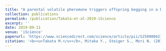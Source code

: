 ```yaml
---
title: "A parental volatile pheromone triggers offspring begging in a burying beetle"
collection: publications
permalink: /publication/Takata-et-al-2019-iScience
excerpt: ''
date: 2019-09-11
venue: 'iScience'
paperurl: 'https://www.sciencedirect.com/science/article/pii/S258900421930224X'
citation: '<b><u>Takata M.</u></b>, Mitaka Y., Steiger S., Mori N. (2019) <b><i>iScience</i></b> 19: 1260-1278.'
---
```


<!-- 論文の要約・解説など入れたければここ打つ -->
